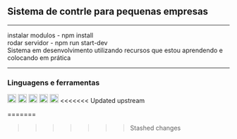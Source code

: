 <h2>Sistema de contrle para pequenas empresas</h2>
<hr>

instalar modulos - npm install <br>
rodar servidor - npm run start-dev <br>
Sistema em desenvolvimento utilizando recursos que estou aprendendo e colocando em prática

<hr>
<h3>Linguagens e ferramentas</h3>
  <img src="https://cdn.jsdelivr.net/gh/devicons/devicon/icons/javascript/javascript-original.svg"  height="20px"/>
  <img src="https://cdn.jsdelivr.net/gh/devicons/devicon/icons/css3/css3-original.svg"   height="20px"/>
  <img src="https://cdn.jsdelivr.net/gh/devicons/devicon/icons/nodejs/nodejs-original.svg"  height="20px"/>
  <img src="https://cdn.jsdelivr.net/gh/devicons/devicon/icons/html5/html5-original.svg"  height="20px"/>
   <img src="https://cdn.jsdelivr.net/gh/devicons/devicon/icons/typescript/typescript-original.svg" height="20px"/>
<<<<<<< Updated upstream
 
=======
>>>>>>> Stashed changes
